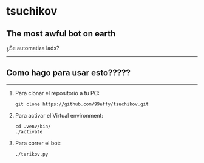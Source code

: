 # **tsuchikov**
The most awful bot on earth
---

¿Se automatiza lads?

---
## Como hago para usar esto?????
---

1. Para clonar el repositorio a tu PC:
    ```shell
    git clone https://github.com/99effy/tsuchikov.git
    ```
1. Para activar el Virtual environment:
    ```shell
    cd .venv/bin/
    ./activate
    ```
1. Para correr el bot:
    ```shell
    ./terikov.py
    ```
